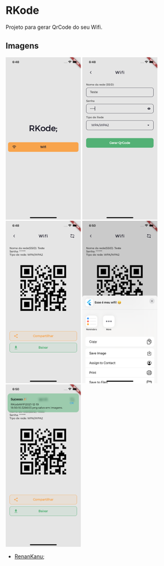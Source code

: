 # RKode

Projeto para gerar QrCode do seu Wifi.

## Imagens

<img src="assets/prints/screen1.png" alt="Screen1" width="200"/>
<img src="assets/prints/screen2.png" alt="Screen1" width="200"/>
<img src="assets/prints/screen3.png" alt="Screen1" width="200"/>
<img src="assets/prints/screen4.png" alt="Screen1" width="200"/>
<img src="assets/prints/screen5.png" alt="Screen1" width="200"/>

- [RenanKanu;](https://www.renankanu.com.br)
